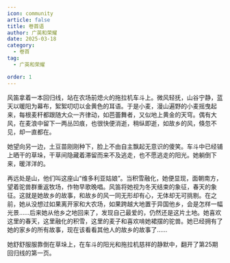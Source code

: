 ```yaml
---
icon: community
article: false
title: 卷首语
author: 广英和荣耀
date: 2025-03-18
category:
  - 卷首
tag:
  - 广英和荣耀

order: 1
---
```

<!-- more -->

风笛拿着一本回归线，站在农场前熄火的拖拉机车斗上。微风轻抚，山谷宁静，蓝天以暖阳为幕布，絮絮叨叨以金黄色的耳语。于是小麦，漫山遍野的小麦摇曳起来，每根麦秆都跟随大众一齐律动，如芭蕾舞者，又似地上黄金的天穹。偶有大风，在麦浪中留下一两丛凹痕，也很快便消逝，稍纵即逝，如故乡的风，倏忽不见，却一直都在。

她望向另一边，土豆苗刚刚种下，脸上不由自主飘起无意识的傻笑。车斗中已经铺上晒干的草垛，干草间隐藏着滞留而来不及逃走，也不愿逃走的阳光。她躺倒下来，暖洋洋的。

再远处是山，他们叫这座山“维多利亚姑娘”。当积雪融化，她便显现，面朝南方，望着驼兽群重返牧场，作物早歌晚唱。风笛将她视为冬天结束的象征，春天的象征。这就是她故乡的故事，和故乡的风一同无形却有心，无体却无可挑剔。在之前，她从没想过如果离开家和大农场，如果跨越大地置于异国他乡，会是怎样一幅光景……后来她从他乡之地回来了，发现自己最爱的，仍然还是这片土地。她喜欢这里的春天，这里融化的积雪，这里的麦子和喜欢啃她裙摆的驼兽。她已经拥有了她的家乡的所有故事，现在该看看其他人的故乡的故事了……

她舒舒服服靠倒在草垛上，在车斗的阳光和拖拉机慈祥的静默中，翻开了第25期回归线的第一页。<eod />